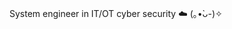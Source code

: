 System engineer in IT/OT cyber security ☁️
(｡•̀ᴗ-)✧

<!--- <img src="https://64.media.tumblr.com/a0e7017bd44c88481fdccae3d94afe89/tumblr_ocrgbkluAJ1u06hngo1_1280.jpg" height="256"/> --->


<!---
☁️ System engineer in IT/OT cyber security  
☁️ Mainly code in C, Python & Julia  
☁️ Interested in web development ... & retro tech (｡•̀ᴗ-)✧  

<img src="https://64.media.tumblr.com/4f26725c5aec93903f5af34066b7d696/563243805c9b59d9-03/s1280x1920/a09e0d53bca1faa2b2b1f9b6b6acb1aaf32885a2.png" height="200"/><img src="https://64.media.tumblr.com/7928e5994fd4eb7f6fd709674820ec32/563243805c9b59d9-f6/s1280x1920/c1ef91265479447114360417f1adbc1bc0b3a448.png" height="180"/>
--->
